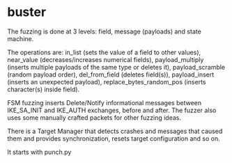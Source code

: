 buster
======

The fuzzing is done at 3 levels: field, message (payloads) and state machine.

The operations are: in_list (sets the value of a field to other values), near_value (decreases/increases numerical fields), payload_multiply (inserts multiple payloads of the same type or deletes it), payload_scramble (random payload order), del_from_field (deletes field(s)), payload_insert (inserts an unexpected payload), replace_bytes_random_pos (inserts character(s) inside field). 

FSM fuzzing inserts Delete/Notify informational messages between IKE_SA_INIT and IKE_AUTH exchanges, before and after. 
The fuzzer also uses some manually crafted packets for other fuzzing ideas. 

There is a Target Manager that detects crashes and messages that caused them and provides synchronization, resets target configuration and so on. 

It starts with punch.py
